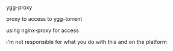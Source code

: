 ygg-proxy

proxy to access to ygg-torrent

using nginx-proxy for access

i'm not responsible for what you do with this and on the platform
